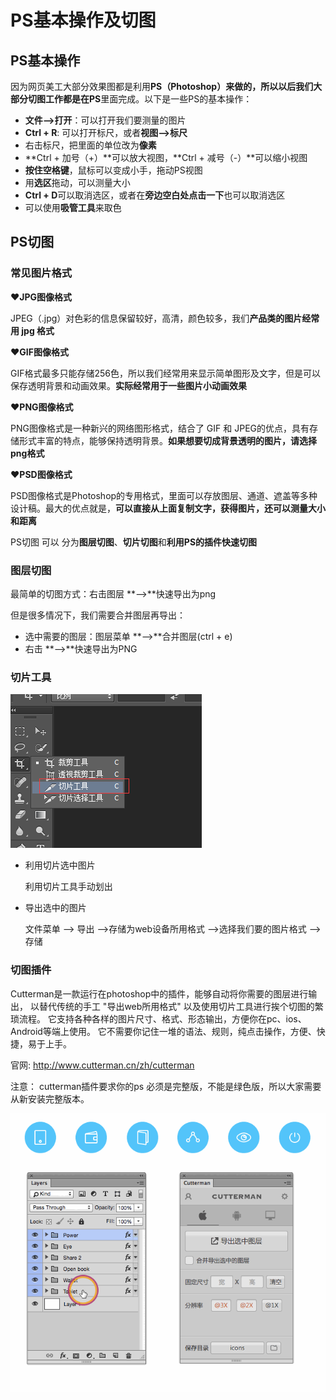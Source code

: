 # PS基本操作及切图 #

## PS基本操作  ##



因为网页美工大部分效果图都是利用**PS（Photoshop）**来做的，所以以后我们大部分切图工作都是在**PS**里面完成。以下是一些PS的基本操作：

- **文件—>打开**：可以打开我们要测量的图片
- **Ctrl + R**: 可以打开标尺，或者**视图—>标尺**
- 右击标尺，把里面的单位改为**像素**
- **Ctrl + 加号（+）**可以放大视图，**Ctrl + 减号（-）**可以缩小视图
- **按住空格键**，鼠标可以变成小手，拖动PS视图
- 用**选区**拖动，可以测量大小
- **Ctrl + D**可以取消选区，或者在**旁边空白处点击一下**也可以取消选区
- 可以使用**吸管工具**来取色

## PS切图 ##

### 常见图片格式 ###

:heart:**JPG图像格式**

JPEG（.jpg）对色彩的信息保留较好，高清，颜色较多，我们**产品类的图片经常用 jpg 格式**

:heart:**GIF图像格式**

GIF格式最多只能存储256色，所以我们经常用来显示简单图形及文字，但是可以保存透明背景和动画效果。**实际经常用于一些图片小动画效果**

:heart:**PNG图像格式**

PNG图像格式是一种新兴的网络图形格式，结合了 GIF 和 JPEG的优点，具有存储形式丰富的特点，能够保持透明背景。**如果想要切成背景透明的图片，请选择png格式**

:heart:**PSD图像格式**

PSD图像格式是Photoshop的专用格式，里面可以存放图层、通道、遮盖等多种设计稿。最大的优点就是，**可以直接从上面复制文字，获得图片，还可以测量大小和距离**



PS切图 可以 分为**图层切图**、**切片切图**和**利用PS的插件快速切图**

### 图层切图

最简单的切图方式：右击图层 **—>**快速导出为png

但是很多情况下，我们需要合并图层再导出：

- 选中需要的图层：图层菜单 **—>**合并图层(ctrl + e)
- 右击 **—>**快速导出为PNG

### 切片工具

![1498466173246](./media/1498466655510.png)

- 利用切片选中图片

  利用切片工具手动划出

- 导出选中的图片

  文件菜单 —> 导出 —>存储为web设备所用格式 —>选择我们要的图片格式 —>存储

### 切图插件

Cutterman是一款运行在photoshop中的插件，能够自动将你需要的图层进行输出， 以替代传统的手工 "导出web所用格式" 以及使用切片工具进行挨个切图的繁琐流程。 它支持各种各样的图片尺寸、格式、形态输出，方便你在pc、ios、Android等端上使用。 它不需要你记住一堆的语法、规则，纯点击操作，方便、快捷，易于上手。

官网: http://www.cutterman.cn/zh/cutterman

注意： cutterman插件要求你的ps 必须是完整版，不能是绿色版，所以大家需要从新安装完整版本。

<img src="./media/sample1.gif" />